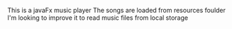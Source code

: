 This is a javaFx music player
The songs are loaded from resources foulder
I'm looking to improve it to read music files from local storage
